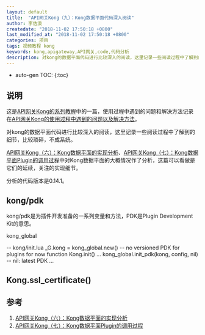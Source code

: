 ```yaml
---
layout: default
title:  "API网关Kong（九）：Kong数据平面代码深入阅读"
author: 李佶澳
createdate: "2018-11-02 17:50:18 +0800"
last_modified_at: "2018-11-02 17:50:18 +0800"
categories: 项目
tags: 视频教程 kong 
keywords: kong,apigateway,API网关,code,代码分析
description: 对kong的数据平面代码进行比较深入的阅读，这里记录一些阅读过程中了解到的细节，比较琐碎，不成系统。
---
```


* auto-gen TOC:
{:toc}

## 说明

这是[API网关Kong的系列教程](https://www.lijiaocn.com/tags/class.html)中的一篇，使用过程中遇到的问题和解决方法记录在[API网关Kong的使用过程中遇到的问题以及解决方法](https://www.lijiaocn.com/%E9%97%AE%E9%A2%98/2018/09/30/kong-usage-problem-and-solution.html)。


对kong的数据平面代码进行比较深入的阅读，这里记录一些阅读过程中了解到的细节，比较琐碎，不成系统。

[API网关Kong（六）：Kong数据平面的实现分析][1]、[API网关Kong（七）：Kong数据平面Plugin的调用过程][2]中对Kong数据平面的大概情况作了分析，这篇可以看做是它们的延续，关注的实现细节。

分析的代码版本是0.14.1。

## kong/pdk

kong/pdk是为插件开发准备的一系列变量和方法，PDK是Plugin Development Kit的意思。

kong_global

-- kong/init.lua
_G.kong = kong_global.new() -- no versioned PDK for plugins for now
function Kong.init()
	...
	  kong_global.init_pdk(kong, config, nil) -- nil: latest PDK
	...



## Kong.ssl_certificate()

## 参考

1. [API网关Kong（六）：Kong数据平面的实现分析][1]
2. [API网关Kong（七）：Kong数据平面Plugin的调用过程][2]

[1]: https://www.lijiaocn.com/%E9%A1%B9%E7%9B%AE/2018/10/30/kong-features-03-data-plane-implement.html "API网关Kong（六）：Kong数据平面的实现分析" 
[2]: https://www.lijiaocn.com/%E9%A1%B9%E7%9B%AE/2018/10/30/kong-features-04-plugins-implement.html "API网关Kong（七）：Kong数据平面Plugin的调用过程"
